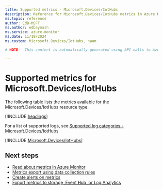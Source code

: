 ```yaml
---
title: Supported metrics - Microsoft.Devices/IotHubs
description: Reference for Microsoft.Devices/IotHubs metrics in Azure Monitor.
ms.topic: reference
author: EdB-MSFT
ms.author: edbaynash
ms.service: azure-monitor
ms.date: 11/19/2024
ms.custom: Microsoft.Devices/IotHubs, naam

# NOTE:  This content is automatically generated using API calls to Azure. Any edits made on these files will be overwritten in the next run of the script. 

---
```


  
# Supported metrics for Microsoft.Devices/IotHubs
  
The following table lists the metrics available for the Microsoft.Devices/IotHubs resource type.  
  
  
[!INCLUDE [headings](~/reusable-content/ce-skilling/azure/includes/azure-monitor/reference/metrics/metrics-headings.md)]  
  
  
  
For a list of supported logs, see [Supported log categories - Microsoft.Devices/IotHubs](../supported-logs/microsoft-devices-iothubs-logs.md)  
  
 

[!INCLUDE [Microsoft.Devices/IotHubs](~/reusable-content/ce-skilling/azure/includes/azure-monitor/reference/metrics/microsoft-devices-iothubs-metrics-include.md)]  



## Next steps

- [Read about metrics in Azure Monitor](/azure/azure-monitor/data-platform)
- [Metrics export using data collection rules](/azure/azure-monitor/essentials/data-collection-metrics)
- [Create alerts on metrics](/azure/azure-monitor/alerts/alerts-overview)
- [Export metrics to storage, Event Hub, or Log Analytics](/azure/azure-monitor/essentials/platform-logs-overview)
